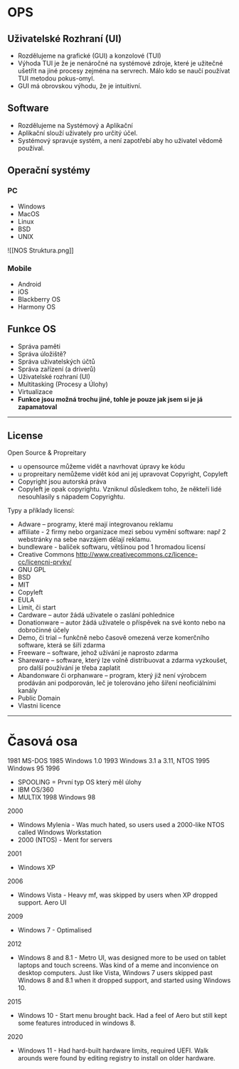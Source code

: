 # OPS

## Uživatelské Rozhraní (UI)
- Rozdělujeme na grafické (GUI) a konzolové (TUI)
- Výhoda TUI je že je nenáročné na systémové zdroje, které je užitečné ušetřit na jiné procesy zejména na servrech. Málo kdo se naučí používat TUI metodou pokus-omyl.
- GUI má obrovskou výhodu, že je intuitivní. 

## Software
- Rozdělujeme na Systémový a Aplikační
- Aplikační slouží uživately pro určitý účel.
- Systémový spravuje systém, a není zapotřebí aby ho uživatel vědomě používal.

## Operační systémy

### PC
- Windows
- MacOS
- Linux
- BSD
- UNIX

![[NOS Struktura.png]]

### Mobile
- Android
- iOS
- Blackberry OS
- Harmony OS

## Funkce OS
- Správa paměti
- Správa úložiště?
- Správa uživatelských účtů
- Správa zařízení (a driverů)
- Uživatelské rozhraní (UI)
- Multitasking (Procesy a Úlohy)
- Virtualizace
- **Funkce jsou možná trochu jiné, tohle je pouze jak jsem si je já zapamatoval**

---

## License

Open Source & Propreitary
- u opensource můžeme vidět a navrhovat úpravy ke kódu
- u propreitary nemůžeme vidět kód ani jej upravovat
Copyright, Copyleft
- Copyright jsou autorská práva
- Copyleft je opak copyrightu. Vzniknul důsledkem toho, že někteří lidé nesouhlasily s nápadem Copyrightu.

Typy a příklady licensí:
- Adware – programy, které mají integrovanou reklamu
- affiliate - 2 firmy nebo organizace mezi sebou vymění software: např 2 webstránky na sebe navzájem dělají reklamu.
- bundleware - balíček softwaru, většinou pod 1 hromadou licensí
- Creative Commons http://www.creativecommons.cz/licence-cc/licencni-prvky/
- GNU GPL
- BSD
- MIT
- Copyleft
- EULA
- Limit, či start
- Cardware – autor žádá uživatele o zaslání pohlednice
- Donationware – autor žádá uživatele o příspěvek na své konto nebo na dobročinné účely
- Demo, či trial – funkčně nebo časově omezená verze komerčního software, která se šíří zdarma
- Freeware – software, jehož užívání je naprosto zdarma
- Shareware – software, který lze volně distribuovat a zdarma vyzkoušet, pro další používání je třeba zaplatit
- Abandonware či orphanware – program, který již není výrobcem prodáván ani podporován, leč je tolerováno jeho šíření neoficiálními kanály
- Public Domain
- Vlastni licence

---

# Časová osa

1981 MS-DOS
1985 Windows 1.0
1993 Windows 3.1 a 3.11, NTOS
1995 Windows 95
1996
- SPOOLING = První typ OS který měl úlohy
- IBM OS/360
- MULTIX
1998 Windows 98

2000
- Windows Mylenia - Was much hated, so users used a 2000-like NTOS called Windows Workstation
- 2000 (NTOS) - Ment for servers

2001
- Windows XP

2006
- Windows Vista - Heavy mf, was skipped by users when XP dropped support. Aero UI

2009
- Windows 7 - Optimalised

2012
- Windows 8 and 8.1 - Metro UI, was designed more to be used on tablet laptops and touch screens. Was kind of a meme and inconvience on desktop computers. Just like Vista, Windows 7 users skipped past Windows 8 and 8.1 when it dropped support, and started using Windows 10.

2015
- Windows 10 - Start menu brought back. Had a feel of Aero but still kept some features introduced in windows 8.

2020
- Windows 11 - Had hard-built hardware limits, required UEFI. Walk arounds were found by editing registry to install on older hardware.
